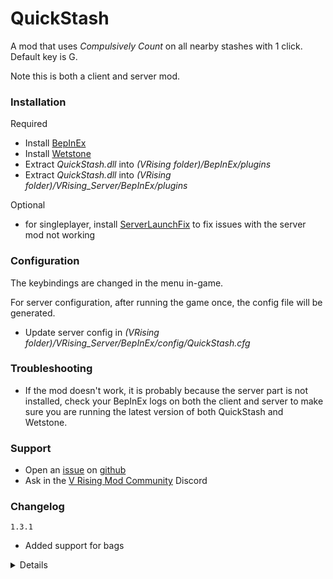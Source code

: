 # QuickStash

A mod that uses _Compulsively Count_ on all nearby stashes with 1 click.  
Default key is G.

Note this is both a client and server mod.

### Installation

Required

- Install [BepInEx](https://v-rising.thunderstore.io/package/BepInEx/BepInExPack_V_Rising/)
- Install [Wetstone](https://v-rising.thunderstore.io/package/molenzwiebel/Wetstone/)
- Extract _QuickStash.dll_ into _(VRising folder)/BepInEx/plugins_
- Extract _QuickStash.dll_ into _(VRising folder)/VRising_Server/BepInEx/plugins_

Optional

- for singleplayer, install [ServerLaunchFix](https://v-rising.thunderstore.io/package/Mythic/ServerLaunchFix/) to fix issues with the server mod not working

### Configuration

The keybindings are changed in the menu in-game.

For server configuration, after running the game once, the config file will be generated.

- Update server config in _(VRising folder)/VRising_Server/BepInEx/config/QuickStash.cfg_

### Troubleshooting

- If the mod doesn't work, it is probably because the server part is not installed, check your BepInEx logs on both the client and server to make sure you are running the latest version of both QuickStash and Wetstone.

### Support
- Open an [issue](https://github.com/Elmegaard/QuickStash/issues) on [github](https://github.com/Elmegaard/QuickStash)
- Ask in the [V Rising Mod Community](https://discord.gg/CWzkHvekg3) Discord

### Changelog
`1.3.1`
- Added support for bags

<details>

`1.3.0`
- Upgrade for Gloomrot

`1.2.3`
- Upgrade to Wetstone 1.1.0
- Potentially fixed rare client crash
- Fixed silver debuff not getting removed

`1.2.2`
- Reduce cooldown from 2 seconds to 0.5 seconds

`1.2.1`
- Fixed Readme

`1.2.0`
- Increased default range to 50
- Added Wetstone (keybinds added to controls in-game)
- Code refactor
- Fixed memory leak (but added small stutter when depositing)

`1.1.2`
- Fixed a client crash

`1.1.1`
- Updated Readme

`1.1.0`
- Set max distance
- Made config for keybind
- Made config for max distance

`1.0.1`
- Updated Readme

`1.0.0`
- Initial mod upload

</details>

